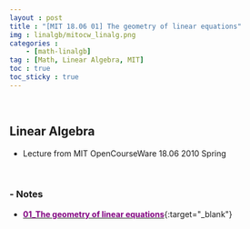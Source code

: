 ```yaml
---
layout : post
title : "[MIT 18.06 01] The geometry of linear equations"
img : linalgb/mitocw_linalg.png
categories : 
    - [math-linalgb]
tag : [Math, Linear Algebra, MIT]
toc : true
toc_sticky : true
---
```


<br/>

## Linear Algebra

- Lecture from MIT OpenCourseWare 18.06 2010 Spring

<br/>

### - Notes

- [<span style="color:purple">**01_The geometry of linear equations**</span>](https://drive.google.com/file/d/1bpMo5VyF1uWR13kRK4_gGYPlfwSptJN-/view?usp=share_link){:target="_blank"}